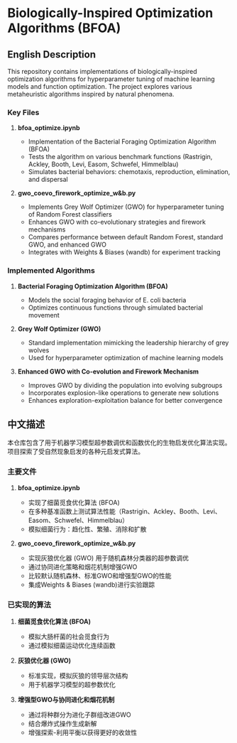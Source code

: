 # Biologically-Inspired Optimization Algorithms (BFOA)

## English Description

This repository contains implementations of biologically-inspired optimization algorithms for hyperparameter tuning of machine learning models and function optimization. The project explores various metaheuristic algorithms inspired by natural phenomena.

### Key Files

1. **bfoa_optimize.ipynb**
   - Implementation of the Bacterial Foraging Optimization Algorithm (BFOA)
   - Tests the algorithm on various benchmark functions (Rastrigin, Ackley, Booth, Levi, Easom, Schwefel, Himmelblau)
   - Simulates bacterial behaviors: chemotaxis, reproduction, elimination, and dispersal

2. **gwo_coevo_firework_optimize_w&b.py**
   - Implements Grey Wolf Optimizer (GWO) for hyperparameter tuning of Random Forest classifiers
   - Enhances GWO with co-evolutionary strategies and firework mechanisms
   - Compares performance between default Random Forest, standard GWO, and enhanced GWO
   - Integrates with Weights & Biases (wandb) for experiment tracking

### Implemented Algorithms

1. **Bacterial Foraging Optimization Algorithm (BFOA)**
   - Models the social foraging behavior of E. coli bacteria
   - Optimizes continuous functions through simulated bacterial movement

2. **Grey Wolf Optimizer (GWO)**
   - Standard implementation mimicking the leadership hierarchy of grey wolves
   - Used for hyperparameter optimization of machine learning models

3. **Enhanced GWO with Co-evolution and Firework Mechanism**
   - Improves GWO by dividing the population into evolving subgroups
   - Incorporates explosion-like operations to generate new solutions
   - Enhances exploration-exploitation balance for better convergence

## 中文描述

本仓库包含了用于机器学习模型超参数调优和函数优化的生物启发优化算法实现。项目探索了受自然现象启发的各种元启发式算法。

### 主要文件

1. **bfoa_optimize.ipynb**
   - 实现了细菌觅食优化算法 (BFOA)
   - 在多种基准函数上测试算法性能（Rastrigin、Ackley、Booth、Levi、Easom、Schwefel、Himmelblau）
   - 模拟细菌行为：趋化性、繁殖、消除和扩散

2. **gwo_coevo_firework_optimize_w&b.py**
   - 实现灰狼优化器 (GWO) 用于随机森林分类器的超参数调优
   - 通过协同进化策略和烟花机制增强GWO
   - 比较默认随机森林、标准GWO和增强型GWO的性能
   - 集成Weights & Biases (wandb)进行实验跟踪

### 已实现的算法

1. **细菌觅食优化算法 (BFOA)**
   - 模拟大肠杆菌的社会觅食行为
   - 通过模拟细菌运动优化连续函数

2. **灰狼优化器 (GWO)**
   - 标准实现，模拟灰狼的领导层次结构
   - 用于机器学习模型的超参数优化

3. **增强型GWO与协同进化和烟花机制**
   - 通过将种群分为进化子群组改进GWO
   - 结合爆炸式操作生成新解
   - 增强探索-利用平衡以获得更好的收敛性